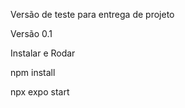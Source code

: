 Versão de teste para entrega de projeto

Versão 0.1


Instalar e Rodar

npm install

npx expo start
